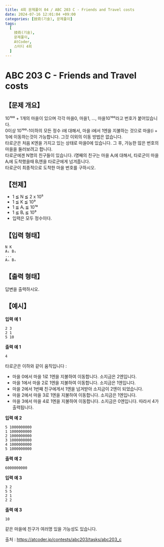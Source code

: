 ```yaml
---
title: 4회 문제풀이 04 / ABC 203 C - Friends and Travel costs
date: 2024-07-16 12:01:04 +09:00
categories: [技術(기술), 문제풀이]
tags:
  [
    技術(기술),
    문제풀이,
    AtCoder,
    스터디 4회
  ]
---
```

<!-- ko -->
# ABC 203 C - Friends and Travel costs
## 【문제 개요】
10¹⁰⁰ + 1개의 마을이 있으며 각각 마을0, 마을1, ..., 마을10¹⁰⁰라고 번호가 붙어있습니다.<br>
0이상 10¹⁰⁰-1이하의 모든 정수 i에 대해서, 마을 i에서 1엔을 지불하는 것으로 마을(i + 1)에 이동하는것이 가능합니다. 그것 이외의 이동 방법은 없습니다.<br>
타로군은 처음 K엔을 가지고 있는 상태로 마을0에 있습니다. 그 후, 가능한 많은 번호의 마을을 둘러보려고 합니다.<br>
타로군에겐 N명의 친구들이 있습니다. i명째의 친구는 마을 Aᵢ에 대해서, 타로군이 마을 Aᵢ에 도착했을때 Bᵢ엔을 타로군에게 넘겨줍니다.<br>
타로군이 최종적으로 도착한 마을 번호를 구하시오.



## 【전제】
- 1 ≦ N ≦ 2 x 10⁵
- 1 ≦ K ≦ 10⁹
- 1 ≦ Aᵢ ≦ 10¹⁸
- 1 ≦ Bᵢ ≦ 10⁹
- 입력은 모두 정수이다.

## 【입력 형태】
```
N K
A₁ B₁
...
Aₙ Bₙ
```

## 【출력 형태】
답변을 출력하시오.

## 【예시】

**입력 예 1**

```
2 3
2 1
5 10
```

**출력 예 1**

```
4
```
타로군은 이하와 같이 움직입니다 :
- 마을 0에서 마을 1로 1엔을 지불하여 이동합니다. 소지금은 2엔입니다.
- 마을 1에서 마을 2로 1엔을 지불하여 이동합니다. 소지금은 1엔입니다.
- 마을 2에서 1번째 친구에게서 1엔을 넘겨받아 소지금이 2엔이 되었습니다.
- 마을 2에서 마을 3로 1엔을 지불하여 이동합니다. 소지금은 1엔입니다.
- 마을 3에서 마을 4로 1엔을 지불하여 이동합니다. 소지금은 0엔입니다.
따라서 4가 출력됩니다.

**입력 예 2**

```
5 1000000000
1 1000000000
2 1000000000
3 1000000000
4 1000000000
5 1000000000
```

**출력 예 2**

```
6000000000
```

**입력 예 3**

```
3 2
5 5
2 1
2 2
```

**출력 예 3**

```
10
```
같은 마을에 친구가 여러명 있을 가능성도 있습니다.

출처 : <a href="https://atcoder.jp/contests/abc203/tasks/abc203_c">https://atcoder.jp/contests/abc203/tasks/abc203_c</a> 
<!-- endko -->
<!-- ja -->
<!-- endja -->